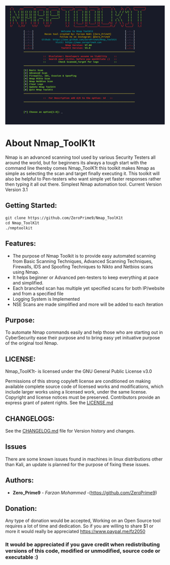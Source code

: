 ![Nmap_ToolK1t Screenshot](Screenshots/Nmap_ToolK1t-V3.png)

# About Nmap_ToolK1t

Nmap is an advanced scanning tool used by various Security Testers all around the world, but for beginners its always a tough start with the command line thereby comes Nmap_ToolK1t this toolkit makes Nmap as simple as selecting the scan and target finally executing it. This toolkit will also be helpful to Pen-testers who want simple yet faster responses rather then typing it all out there. Simplest Nmap automation tool. 
Current Version Version 3.1



## Getting Started:
```
git clone https://github.com/ZeroPrime9/Nmap_ToolK1t
cd Nmap_ToolK1t
./nmptoolkit
```
## Features:
- The purpose of Nmap Toolkit is to provide easy automated scanning from Basic Scanning Techniques, Advanced Scanning Techniques, Firewalls, IDS and Spoofing Techniques to Nikto and Netbios scans using Nmap.
- It helps beginner or Advanced pen-testers to keep everything at pace and simplified.
- Each branched scan has multiple yet specified scans for both IP/website and from a specified file
- Logging System is Implemented
- NSE Scans are made simplified and more will be added to each iteration

## Purpose:

To automate Nmap commands easily and help those who are starting out in CyberSecurity ease their purpose and to bring easy yet inituative purpose of the original tool Nmap.

## LICENSE:
Nmap_ToolK1t- is licensed under the
GNU General Public License v3.0

Permissions of this strong copyleft license are conditioned on making available complete source code of licensed works and modifications, which include larger works using a licensed work, under the same license. Copyright and license notices must be preserved. Contributors provide an express grant of patent rights. See the [LICENSE.md](LICENSE.md)

## CHANGELOGS:
See the [CHANGELOG.md](CHANGELOG.md) file for Version history and changes.

## Issues
There are some known issues found in machines in linux distributions other than Kali, an update is planned for the purpose of fixing these issues.

## Authors:

* **Zero_Prime9** - *Farzan Mohammed* -(https://github.com/ZeroPrime9)

## Donation:
Any type of donation would be accepted, Working on an Open Source tool requires a lot of time and dedication. So if you are willing to share $1 or more it would really be appreciated
https://www.paypal.me/fz2050

### It would be appreciated if you gave credit when redistributing versions of this code, modified or unmodified, source code or executable :)
